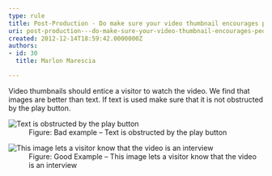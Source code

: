 ```yaml
---
type: rule
title: Post-Production - Do make sure your video thumbnail encourages people to watch the video?
uri: post-production---do-make-sure-your-video-thumbnail-encourages-people-to-watch-the-video
created: 2012-12-14T18:59:42.0000000Z
authors:
- id: 30
  title: Marlon Marescia

---
```




<span class='intro'> ​Video thumbnails should entice a visitor to watch the video. We find that images are better than text. If text is used make sure that it is not obstructed by the play button. </span>

<dl class="badImage">
<dt><img alt="Text is obstructed by the play button" src="/PublishingImages/video-thumb-bad.jpg" /></dt>
<dd>Figure&#58; Bad example – Text is obstructed by the play button</dd>
</dl>
<dl class="goodImage">
<dt><img alt="This image lets a visitor know that the video is an interview" src="/PublishingImages/video-thumb-good.jpg" /></dt>
<dd>Figure&#58; Good Example – This image lets a visitor know that the video is an interview</dd>
</dl>



